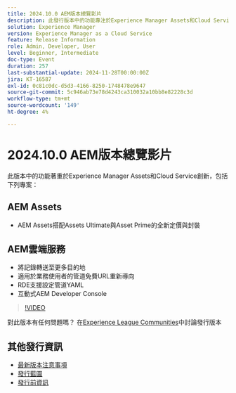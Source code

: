 ```yaml
---
title: 2024.10.0 AEM版本總覽影片
description: 此發行版本中的功能專注於Experience Manager Assets和Cloud Service創新，並包括下列專案：AEM Assets新定價和封裝搭配AEM Assets與Assets Ultimate和Asset PrimeAEM Cloud Service將記錄檔轉送到更多目的地業務使用者的Pipeline免費URL重新導向​RDE支援設定Pipeline YAML​互動式AEM Developer Console
solution: Experience Manager
version: Experience Manager as a Cloud Service
feature: Release Information
role: Admin, Developer, User
level: Beginner, Intermediate
doc-type: Event
duration: 257
last-substantial-update: 2024-11-28T00:00:00Z
jira: KT-16587
exl-id: 0c81c0dc-d5d3-4166-8250-1748478e9647
source-git-commit: 5c946ab73e78d4243ca310032a10bb8e82228c3d
workflow-type: tm+mt
source-wordcount: '149'
ht-degree: 4%

---
```


# 2024.10.0 AEM版本總覽影片

此版本中的功能著重於Experience Manager Assets和Cloud Service創新，包括下列專案：

## AEM Assets

* AEM Assets搭配Assets Ultimate與Asset Prime的全新定價與封裝

## AEM雲端服務

* 將記錄轉送至更多目的地
* 適用於業務使用者的管道免費URL重新導&#x200B;向
* RDE支援設定管道YAML&#x200B;
* 互動式AEM Developer Console

>[!VIDEO](https://video.tv.adobe.com/v/3440501/?learn=on&enablevpops)

對此版本有任何問題嗎？  在[Experience League Communities](https://adobe.ly/3ZgKGmh)中討論發行版本

## 其他發行資訊

* [最新版本注意事項](https://experienceleague.adobe.com/docs/experience-manager-cloud-service/content/release-notes/home.html?lang=zh-Hant)
* [發行藍圖](https://experienceleague.adobe.com/docs/experience-manager-release-information/aem-release-updates/update-releases-roadmap.html?lang=zh-Hant)
* [發行前資訊](https://experienceleague.adobe.com/docs/experience-manager-cloud-service/content/release-notes/prerelease.html)
